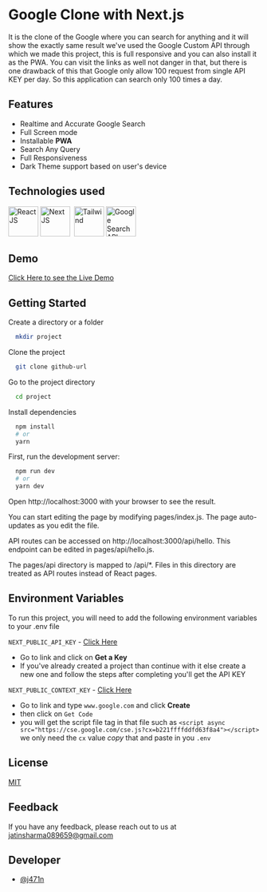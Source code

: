 # Google Clone with Next.js

It is the clone of the Google where you can search for anything and it will show the exactly same result we've used the Google Custom API through which we made this project, this is full responsive and you can also install it as the PWA. You can visit the links as well not danger in that, but there is one drawback of this that Google only allow 100 request from single API KEY per day. So this application can search only 100 times a day.

## Features

- Realtime and Accurate Google Search
- Full Screen mode
- Installable **PWA**
- Search Any Query
- Full Responsiveness
- Dark Theme support based on user's device

## Technologies used

<p>  
<img title="React JS" width="60" src="https://cdn4.iconfinder.com/data/icons/logos-3/600/React.js_logo-128.png" />
<img title="Next JS" width="60" src="https://iconape.com/wp-content/files/gm/82643/svg/next-js.svg"  />&nbsp;
<img title="Tailwind" width="60" src="https://cdn.icon-icons.com/icons2/2699/PNG/512/tailwindcss_logo_icon_167923.png"> 
<img title="Google Search API" width="60" src="https://cutt.ly/zRgpYnW">
</p>

## Demo

[Click Here to see the Live Demo]()


## Getting Started

Create a directory or a folder

```bash
  mkdir project
```

Clone the project

```bash
  git clone github-url
```

Go to the project directory

```bash
  cd project
```

Install dependencies

```bash
  npm install
  # or
  yarn
```

First, run the development server:

```bash
  npm run dev
  # or
  yarn dev
```

Open http://localhost:3000 with your browser to see the result.

You can start editing the page by modifying pages/index.js. The page auto-updates as you edit the file.

API routes can be accessed on http://localhost:3000/api/hello. This endpoint can be edited in pages/api/hello.js.

The pages/api directory is mapped to /api/\*. Files in this directory are treated as API routes instead of React pages.

## Environment Variables

To run this project, you will need to add the following environment variables to your .env file

`NEXT_PUBLIC_API_KEY` - [Click Here](https://developers.google.com/custom-search/v1/introduction#identify_your_application_to_google_with_api_ke)

- Go to link and click on **Get a Key**
- If you've already created a project than continue with it else create a new one and follow the steps after completing you'll get the API KEY

`NEXT_PUBLIC_CONTEXT_KEY` - [Click Here](https://cse.google.com/cse/create/new)

- Go to link and type `www.google.com` and click **Create**
- then click on `Get Code` 
 - you will get the script file tag in that file such as `<script async src="https://cse.google.com/cse.js?cx=b221ffffddfd63f8a4"></script>` we  only need the `cx` value *copy* that and paste in you `.env` 

## License

[MIT](https://choosealicense.com/licenses/mit/)

## Feedback

If you have any feedback, please reach out to us at jatinsharma089659@gmail.com

## Developer

- [@j471n](https://github.com/j471n/)
